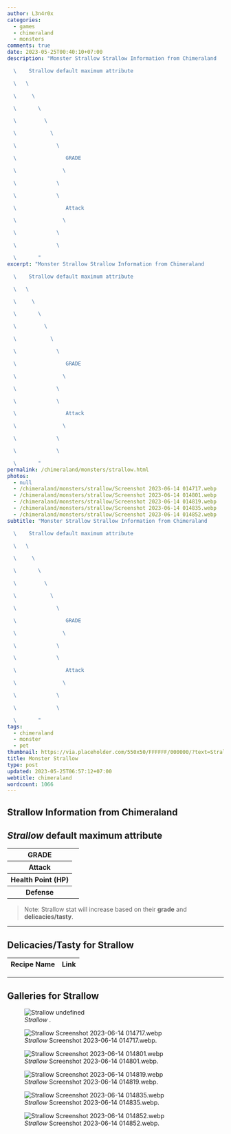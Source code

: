 ```yaml
---
author: L3n4r0x
categories:
  - games
  - chimeraland
  - monsters
comments: true
date: 2023-05-25T00:40:10+07:00
description: "Monster Strallow Strallow Information from Chimeraland

  \    Strallow default maximum attribute

  \   \ 

  \     \ 

  \       \ 

  \         \ 

  \           \ 

  \             \ 

  \                GRADE

  \               \ 

  \             \ 

  \             \ 

  \                Attack

  \               \ 

  \             \ 

  \             \ 

  \       "
excerpt: "Monster Strallow Strallow Information from Chimeraland

  \    Strallow default maximum attribute

  \   \ 

  \     \ 

  \       \ 

  \         \ 

  \           \ 

  \             \ 

  \                GRADE

  \               \ 

  \             \ 

  \             \ 

  \                Attack

  \               \ 

  \             \ 

  \             \ 

  \       "
permalink: /chimeraland/monsters/strallow.html
photos:
  - null
  - /chimeraland/monsters/strallow/Screenshot 2023-06-14 014717.webp
  - /chimeraland/monsters/strallow/Screenshot 2023-06-14 014801.webp
  - /chimeraland/monsters/strallow/Screenshot 2023-06-14 014819.webp
  - /chimeraland/monsters/strallow/Screenshot 2023-06-14 014835.webp
  - /chimeraland/monsters/strallow/Screenshot 2023-06-14 014852.webp
subtitle: "Monster Strallow Strallow Information from Chimeraland

  \    Strallow default maximum attribute

  \   \ 

  \     \ 

  \       \ 

  \         \ 

  \           \ 

  \             \ 

  \                GRADE

  \               \ 

  \             \ 

  \             \ 

  \                Attack

  \               \ 

  \             \ 

  \             \ 

  \       "
tags:
  - chimeraland
  - monster
  - pet
thumbnail: https://via.placeholder.com/550x50/FFFFFF/000000/?text=Strallow
title: Monster Strallow
type: post
updated: 2023-05-25T06:57:12+07:00
webtitle: chimeraland
wordcount: 1066
---
```


<link
  rel="stylesheet"
  href="https://rawcdn.githack.com/dimaslanjaka/Web-Manajemen/870a349/css/bootstrap-5-3-0-alpha3-wrapper.css"
/>
<section id="bootstrap-wrapper">
  <div data-bs-theme="dark">
    <h2>Strallow Information from Chimeraland</h2>
    <h2 id="attribute"><i>Strallow</i> default maximum attribute</h2>
    <div class="row">
      <div class="col mb-2">
        <div class="card">
          <div class="card-body">
            <table>
              <tr>
                <th>GRADE</th>
                <td><br /></td>
              </tr>
              <tr>
                <th>Attack</th>
                <td></td>
              </tr>
              <tr>
                <th>Health Point (HP)</th>
                <td></td>
              </tr>
              <tr>
                <th>Defense</th>
                <td></td>
              </tr>
            </table>
          </div>
        </div>
      </div>
    </div>
    <blockquote class="bd-callout bd-callout-warning">
      Note: Strallow stat will increase based on their <b>grade</b> and
      <b>delicacies/tasty</b>.
    </blockquote>
    <hr />
    <h2 id="delicacies">Delicacies/Tasty for Strallow</h2>
    <div class="card">
      <div class="card-body">
        <div class="table-responsive">
          <table class="table table-striped">
            <thead>
              <tr>
                <th>Recipe Name</th>
                <th>Link</th>
              </tr>
            </thead>
            <tbody></tbody>
          </table>
        </div>
      </div>
    </div>
    <hr />
    <div id="gallery">
      <h2>Galleries for Strallow</h2>
      <div class="row">
        <div class="col-lg-6 col-12">
          <figure>
            <img
              src="https://www.webmanajemen.com/undefined"
              alt="Strallow undefined"
            />
            <figcaption style="word-wrap: break-word">
              <i>Strallow</i> .
            </figcaption>
          </figure>
        </div>
        <div class="col-lg-6 col-12">
          <figure>
            <img
              src="https://www.webmanajemen.com/chimeraland/monsters/strallow/Screenshot%202023-06-14%20014717.webp"
              alt="Strallow Screenshot 2023-06-14 014717.webp"
            />
            <figcaption style="word-wrap: break-word">
              <i>Strallow</i> Screenshot 2023-06-14 014717.webp.
            </figcaption>
          </figure>
        </div>
        <div class="col-lg-6 col-12">
          <figure>
            <img
              src="https://www.webmanajemen.com/chimeraland/monsters/strallow/Screenshot%202023-06-14%20014801.webp"
              alt="Strallow Screenshot 2023-06-14 014801.webp"
            />
            <figcaption style="word-wrap: break-word">
              <i>Strallow</i> Screenshot 2023-06-14 014801.webp.
            </figcaption>
          </figure>
        </div>
        <div class="col-lg-6 col-12">
          <figure>
            <img
              src="https://www.webmanajemen.com/chimeraland/monsters/strallow/Screenshot%202023-06-14%20014819.webp"
              alt="Strallow Screenshot 2023-06-14 014819.webp"
            />
            <figcaption style="word-wrap: break-word">
              <i>Strallow</i> Screenshot 2023-06-14 014819.webp.
            </figcaption>
          </figure>
        </div>
        <div class="col-lg-6 col-12">
          <figure>
            <img
              src="https://www.webmanajemen.com/chimeraland/monsters/strallow/Screenshot%202023-06-14%20014835.webp"
              alt="Strallow Screenshot 2023-06-14 014835.webp"
            />
            <figcaption style="word-wrap: break-word">
              <i>Strallow</i> Screenshot 2023-06-14 014835.webp.
            </figcaption>
          </figure>
        </div>
        <div class="col-lg-6 col-12">
          <figure>
            <img
              src="https://www.webmanajemen.com/chimeraland/monsters/strallow/Screenshot%202023-06-14%20014852.webp"
              alt="Strallow Screenshot 2023-06-14 014852.webp"
            />
            <figcaption style="word-wrap: break-word">
              <i>Strallow</i> Screenshot 2023-06-14 014852.webp.
            </figcaption>
          </figure>
        </div>
      </div>
    </div>
  </div>
</section>